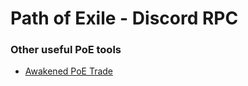 # Path of Exile - Discord RPC

### Other useful PoE tools
* [Awakened PoE Trade](https://github.com/SnosMe/awakened-poe-trade)